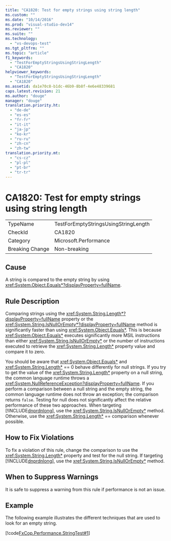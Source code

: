 ```yaml
---
title: "CA1820: Test for empty strings using string length"
ms.custom: ""
ms.date: "10/14/2016"
ms.prod: "visual-studio-dev14"
ms.reviewer: ""
ms.suite: ""
ms.technology: 
  - "vs-devops-test"
ms.tgt_pltfrm: ""
ms.topic: "article"
f1_keywords: 
  - "TestForEmptyStringsUsingStringLength"
  - "CA1820"
helpviewer_keywords: 
  - "TestForEmptyStringsUsingStringLength"
  - "CA1820"
ms.assetid: da1e70c8-b1dc-46b9-8b8f-4e6e48339681
caps.latest.revision: 21
ms.author: "douge"
manager: "douge"
translation.priority.ht: 
  - "de-de"
  - "es-es"
  - "fr-fr"
  - "it-it"
  - "ja-jp"
  - "ko-kr"
  - "ru-ru"
  - "zh-cn"
  - "zh-tw"
translation.priority.mt: 
  - "cs-cz"
  - "pl-pl"
  - "pt-br"
  - "tr-tr"
---
```

# CA1820: Test for empty strings using string length
|||  
|-|-|  
|TypeName|TestForEmptyStringsUsingStringLength|  
|CheckId|CA1820|  
|Category|Microsoft.Performance|  
|Breaking Change|Non-breaking|  
  
## Cause  
 A string is compared to the empty string by using <xref:System.Object.Equals*?displayProperty=fullName>.  
  
## Rule Description  
 Comparing strings using the <xref:System.String.Length*?displayProperty=fullName> property or the <xref:System.String.IsNullOrEmpty*?displayProperty=fullName> method is significantly faster than using <xref:System.Object.Equals*>. This is because <xref:System.Object.Equals*> executes significantly more MSIL instructions than either <xref:System.String.IsNullOrEmpty*> or the number of instructions executed to retrieve the <xref:System.String.Length*> property value and compare it to zero.  
  
 You should be aware that <xref:System.Object.Equals*> and <xref:System.String.Length*> == 0 behave differently for null strings. If you try to get the value of the <xref:System.String.Length*> property on a null string, the common language runtime throws a <xref:System.NullReferenceException?displayProperty=fullName>. If you perform a comparison between a null string and the empty string, the common language runtime does not throw an exception; the comparison returns `false`. Testing for null does not significantly affect the relative performance of these two approaches. When targeting [!INCLUDE[dnprdnlong](../codequality/includes/dnprdnlong_md.md)], use the <xref:System.String.IsNullOrEmpty*> method. Otherwise, use the <xref:System.String.Length*> == comparison whenever possible.  
  
## How to Fix Violations  
 To fix a violation of this rule, change the comparison to use the <xref:System.String.Length*> property and test for the null string. If targeting [!INCLUDE[dnprdnlong](../codequality/includes/dnprdnlong_md.md)], use the <xref:System.String.IsNullOrEmpty*> method.  
  
## When to Suppress Warnings  
 It is safe to suppress a warning from this rule if performance is not an issue.  
  
## Example  
 The following example illustrates the different techniques that are used to look for an empty string.  
  
 [!code[FxCop.Performance.StringTest#1](../codequality/codesnippet/CSharp/ca1820--test-for-empty-strings-using-string-length_1.cs)]
